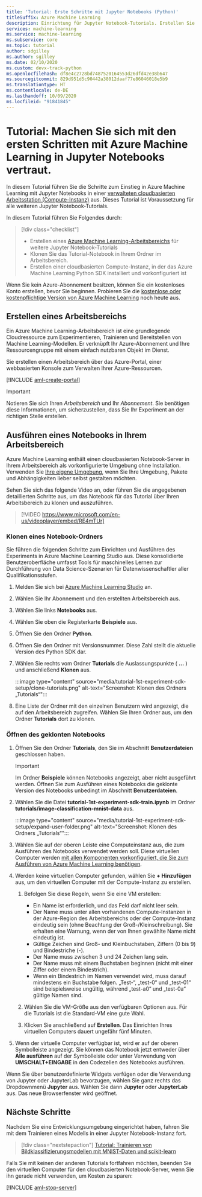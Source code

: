 ```yaml
---
title: 'Tutorial: Erste Schritte mit Jupyter Notebooks (Python)'
titleSuffix: Azure Machine Learning
description: Einrichtung für Jupyter Notebook-Tutorials. Erstellen Sie einen Azure Machine Learning-Arbeitsbereich, klonen Sie Jupyter Notebooks in den Arbeitsbereich, und erstellen Sie eine Compute-Instanz, in der Sie die Notebooks ausführen.
services: machine-learning
ms.service: machine-learning
ms.subservice: core
ms.topic: tutorial
author: sdgilley
ms.author: sgilley
ms.date: 02/10/2020
ms.custom: devx-track-python
ms.openlocfilehash: df8e4c2728bd7487520164553d26dfd42e38b647
ms.sourcegitcommit: 829d951d5c90442a38012daaf77e86046018e5b9
ms.translationtype: HT
ms.contentlocale: de-DE
ms.lasthandoff: 10/09/2020
ms.locfileid: "91841845"
---
```

# <a name="tutorial-get-started-with-azure-machine-learning-in-jupyter-notebooks"></a>Tutorial: Machen Sie sich mit den ersten Schritten mit Azure Machine Learning in Jupyter Notebooks vertraut.

In diesem Tutorial führen Sie die Schritte zum Einstieg in Azure Machine Learning mit Jupyter Notebooks in einer [verwalteten cloudbasierten Arbeitsstation (Compute-Instanz)](concept-compute-instance.md) aus. Dieses Tutorial ist Voraussetzung für alle weiteren Jupyter Notebook-Tutorials.

In diesem Tutorial führen Sie Folgendes durch:

> [!div class="checklist"]
> * Erstellen eines [Azure Machine Learning-Arbeitsbereichs](concept-workspace.md) für weitere Jupyter Notebook-Tutorials
> * Klonen Sie das Tutorial-Notebook in Ihrem Ordner im Arbeitsbereich.
> * Erstellen einer cloudbasierten Compute-Instanz, in der das Azure Machine Learning Python SDK installiert und vorkonfiguriert ist

Wenn Sie kein Azure-Abonnement besitzen, können Sie ein kostenloses Konto erstellen, bevor Sie beginnen. Probieren Sie die [kostenlose oder kostenpflichtige Version von Azure Machine Learning](https://aka.ms/AMLFree) noch heute aus.

## <a name="create-a-workspace"></a>Erstellen eines Arbeitsbereichs

Ein Azure Machine Learning-Arbeitsbereich ist eine grundlegende Cloudressource zum Experimentieren, Trainieren und Bereitstellen von Machine Learning-Modellen. Er verknüpft Ihr Azure-Abonnement und Ihre Ressourcengruppe mit einem einfach nutzbaren Objekt im Dienst.

Sie erstellen einen Arbeitsbereich über das Azure-Portal, einer webbasierten Konsole zum Verwalten Ihrer Azure-Ressourcen.

[!INCLUDE [aml-create-portal](../../includes/aml-create-in-portal.md)]

>[!IMPORTANT]
> Notieren Sie sich Ihren *Arbeitsbereich* und Ihr *Abonnement*. Sie benötigen diese Informationen, um sicherzustellen, dass Sie Ihr Experiment an der richtigen Stelle erstellen.

## <a name="run-a-notebook-in-your-workspace"></a><a name="azure"></a>Ausführen eines Notebooks in Ihrem Arbeitsbereich

Azure Machine Learning enthält einen cloudbasierten Notebook-Server in Ihrem Arbeitsbereich als vorkonfigurierte Umgebung ohne Installation. Verwenden Sie [Ihre eigene Umgebung](tutorial-1st-experiment-sdk-setup-local.md), wenn Sie Ihre Umgebung, Pakete und Abhängigkeiten lieber selbst gestalten möchten.

 Sehen Sie sich das folgende Video an, oder führen Sie die angegebenen detaillierten Schritte aus, um das Notebook für das Tutorial über Ihren Arbeitsbereich zu klonen und auszuführen.

> [!VIDEO https://www.microsoft.com/en-us/videoplayer/embed/RE4mTUr]

### <a name="clone-a-notebook-folder"></a>Klonen eines Notebook-Ordners

Sie führen die folgenden Schritte zum Einrichten und Ausführen des Experiments in Azure Machine Learning Studio aus. Diese konsolidierte Benutzeroberfläche umfasst Tools für maschinelles Lernen zur Durchführung von Data Science-Szenarien für Datenwissenschaftler aller Qualifikationsstufen.

1. Melden Sie sich bei [Azure Machine Learning Studio](https://ml.azure.com/) an.

1. Wählen Sie Ihr Abonnement und den erstellten Arbeitsbereich aus.

1. Wählen Sie links **Notebooks** aus.

1. Wählen Sie oben die Registerkarte **Beispiele** aus.

1. Öffnen Sie den Ordner **Python**.

1. Öffnen Sie den Ordner mit Versionsnummer. Diese Zahl stellt die aktuelle Version des Python SDK dar.

1. Wählen Sie rechts vom Ordner **Tutorials** die Auslassungspunkte ( **...** ) und anschließend **Klonen** aus.

    :::image type="content" source="media/tutorial-1st-experiment-sdk-setup/clone-tutorials.png" alt-text="Screenshot: Klonen des Ordners „Tutorials“":::

1. Eine Liste der Ordner mit den einzelnen Benutzern wird angezeigt, die auf den Arbeitsbereich zugreifen. Wählen Sie Ihren Ordner aus, um den Ordner **Tutorials** dort zu klonen.

### <a name="open-the-cloned-notebook"></a><a name="open"></a>Öffnen des geklonten Notebooks

1. Öffnen Sie den Ordner **Tutorials**, den Sie im Abschnitt **Benutzerdateien** geschlossen haben.

    > [!IMPORTANT]
    > Im Ordner **Beispiele** können Notebooks angezeigt, aber nicht ausgeführt werden. Öffnen Sie zum Ausführen eines Notebooks die geklonte Version des Notebooks unbedingt im Abschnitt **Benutzerdateien**.
    
1. Wählen Sie die Datei **tutorial-1st-experiment-sdk-train.ipynb** im Ordner **tutorials/image-classification-mnist-data** aus.

    :::image type="content" source="media/tutorial-1st-experiment-sdk-setup/expand-user-folder.png" alt-text="Screenshot: Klonen des Ordners „Tutorials“":::

1. Wählen Sie auf der oberen Leiste eine Computeinstanz aus, die zum Ausführen des Notebooks verwendet werden soll. Diese virtuellen Computer werden [mit allen Komponenten vorkonfiguriert, die Sie zum Ausführen von Azure Machine Learning benötigen](concept-compute-instance.md#contents).

1. Werden keine virtuellen Computer gefunden, wählen Sie **+ Hinzufügen** aus, um den virtuellen Computer mit der Compute-Instanz zu erstellen.

    1. Befolgen Sie diese Regeln, wenn Sie eine VM erstellen:
 
        + Ein Name ist erforderlich, und das Feld darf nicht leer sein.
        + Der Name muss unter allen vorhandenen Compute-Instanzen in der Azure-Region des Arbeitsbereichs oder der Compute-Instanz eindeutig sein (ohne Beachtung der Groß-/Kleinschreibung). Sie erhalten eine Warnung, wenn der von Ihnen gewählte Name nicht eindeutig ist.
        + Gültige Zeichen sind Groß- und Kleinbuchstaben, Ziffern (0 bis 9) und Bindestriche (-).
        + Der Name muss zwischen 3 und 24 Zeichen lang sein.
        + Der Name muss mit einem Buchstaben beginnen (nicht mit einer Ziffer oder einem Bindestrich).
        + Wenn ein Bindestrich im Namen verwendet wird, muss darauf mindestens ein Buchstabe folgen. „Test-“, „test-0“ und „test-01“ sind beispielsweise ungültig, während „test-a0“ und „test-0a“ gültige Namen sind.

    1. Wählen Sie die VM-Größe aus den verfügbaren Optionen aus. Für die Tutorials ist die Standard-VM eine gute Wahl.

    1. Klicken Sie anschließend auf **Erstellen**. Das Einrichten Ihres virtuellen Computers dauert ungefähr fünf Minuten.

1. Wenn der virtuelle Computer verfügbar ist, wird er auf der oberen Symbolleiste angezeigt. Sie können das Notebook jetzt entweder über **Alle ausführen** auf der Symbolleiste oder unter Verwendung von **UMSCHALT+EINGABE** in den Codezellen des Notebooks ausführen.

Wenn Sie über benutzerdefinierte Widgets verfügen oder die Verwendung von Jupyter oder JupyterLab bevorzugen, wählen Sie ganz rechts das Dropdownmenü **Jupyter** aus. Wählen Sie dann **Jupyter** oder **JupyterLab** aus. Das neue Browserfenster wird geöffnet.

## <a name="next-steps"></a>Nächste Schritte

Nachdem Sie eine Entwicklungsumgebung eingerichtet haben, fahren Sie mit dem Trainieren eines Modells in einer Jupyter Notebook-Instanz fort.

> [!div class="nextstepaction"]
> [Tutorial: Trainieren von Bildklassifizierungsmodellen mit MNIST-Daten und scikit-learn](tutorial-train-models-with-aml.md)

<a name="stop-compute-instance"></a> Falls Sie mit keinen der anderen Tutorials fortfahren möchten, beenden Sie den virtuellen Computer für den cloudbasierten Notebook-Server, wenn Sie ihn gerade nicht verwenden, um Kosten zu sparen:

[!INCLUDE [aml-stop-server](../../includes/aml-stop-server.md)]
